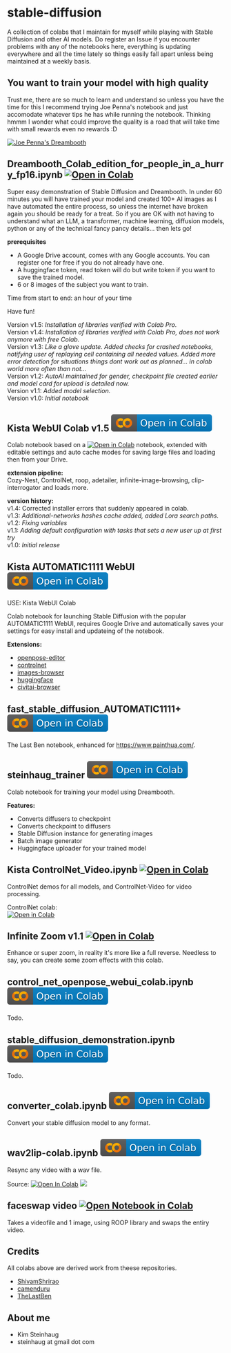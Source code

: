 # stable-diffusion

A collection of colabs that I maintain for myself while playing with Stable Diffusion and other AI models. Do register an Issue if you encounter problems with any of the notebooks here, everything is updating everywhere and all the time lately so things easily fall apart unless being maintained at a weekly basis.

## You want to train your model with high quality

Trust me, there are so much to learn and understand so unless you have the time for this I recommend trying Joe Penna's notebook and just accomodate whatever tips he has while running the notebook. Thinking hmmm I wonder what could improve the quality is a road that will take time with small rewards even no rewards :D 

<a href="https://colab.research.google.com/github/JoePenna/Dreambooth-Stable-Diffusion/blob/main/dreambooth_colab_joepenna.ipynb"><img src="https://img.shields.io/badge/-Joe_pennas_Dreambooth-001660?logo=google" alt="Joe Penna's Dreambooth"></a>

## Dreambooth_Colab_edition_for_people_in_a_hurry_fp16.ipynb <a href="https://colab.research.google.com/github/steinhaug/stable-diffusion/blob/main/Dreambooth_Colab_edition_for_people_in_a_hurry_fp16.ipynb" target="_blank"><img alt="Open in Colab" src="https://img.shields.io/badge/-COLAB_v1.5-000000?logo=github"></a>

Super easy demonstration of Stable Diffusion and Dreambooth. In under 60 minutes you will have trained your model and created 100+ AI images as I have automated the entire process, so unless the internet have broken again you should be ready for a treat. So if you are OK with not having to understand what an LLM, a transformer, machine learning, diffusion models, python or any of the technical fancy pancy details... then lets go! 

**prerequisites**

- A Google Drive account, comes with any Google accounts. You can register one for free if you do not already have one.
- A huggingface token, read token will do but write token if you want to save the trained model.
- 6 or 8 images of the subject you want to train.

Time from start to end: an hour of your time

Have fun!

Version v1.5: _Installation of libraries verified with Colab Pro._  
Version v1.4: _Installation of libraries verified with Colab Pro, does not work anymore with free Colab._  
Version v1.3: _Like a glove update. Added checks for crashed notebooks, notifying user of replaying cell containing all needed values. Added more error detection for situations things dont work out as planned... in colab world more often than not..._  
Version v1.2: _AutoAI maintained for gender, checkpoint file created earlier and model card for upload is detailed now._  
Version v1.1: _Added model selection._  
Version v1.0: _Initial notebook_  

## Kista WebUI Colab v1.5 <a href="https://colab.research.google.com/github/steinhaug/stable-diffusion/blob/main/KISTA_WebUI_Colab.ipynb?v1.5" target="_blank"><img alt="Open in Colab" src="https://raw.githubusercontent.com/steinhaug/stable-diffusion/main/assets/badges/colab-badge.svg"></a>

Colab notebook based on a [![Open in Colab](https://img.shields.io/badge/Camenduru-❕-blue?logo=github)](https://github.com/camenduru) notebook, extended with editable settings and
auto cache modes for saving large files and loading then from your Drive.

**extension pipeline:**  
Cozy-Nest, ControlNet, roop, adetailer, infinite-image-browsing, clip-interrogator and loads more.

**version history:**  
v1.4: Corrected installer errors that suddenly appeared in colab.    
v1.3: _Additional-networks hashes cache added, added Lora search paths._  
v1.2: _Fixing variables_  
v1.1: _Adding default configuration with tasks that sets a new user up at first try_  
v1.0: _Initial release_  

## Kista AUTOMATIC1111 WebUI <a href="https://colab.research.google.com/github/steinhaug/stable-diffusion/blob/main/KISTA_AUTOMATIC1111_WebUI.ipynb" target="_blank"><img alt="Open in Colab" src="https://raw.githubusercontent.com/steinhaug/stable-diffusion/main/assets/badges/colab-badge.svg"></a>

USE: Kista WebUI Colab  

Colab notebook for launching Stable Diffusion with the popular AUTOMATIC1111 WebUI, requires Google Drive and automatically saves your settings
for easy install and updateing of the notebook.

**Extensions:**
* [openpose-editor](https://github.com/fkunn1326/openpose-editor)
* [controlnet](https://github.com/Mikubill/sd-webui-controlnet)
* [images-browser](https://github.com/yfszzx/stable-diffusion-webui-images-browser)
* [huggingface](https://github.com/camenduru/stable-diffusion-webui-huggingface)
* [civitai-browser](https://github.com/camenduru/sd-civitai-browser)

## fast_stable_diffusion_AUTOMATIC1111+ <a href="https://colab.research.google.com/github/steinhaug/stable-diffusion/blob/main/fast_stable_diffusion_AUTOMATIC1111%2B.ipynb" target="_blank"><img alt="Open in Colab" src="https://raw.githubusercontent.com/steinhaug/stable-diffusion/main/assets/badges/colab-badge.svg"></a>

The Last Ben notebook, enhanced for https://www.painthua.com/.

## steinhaug_trainer <a href="https://colab.research.google.com/github/steinhaug/stable-diffusion/blob/main/steinhaug_trainer.ipynb" target="_blank"><img alt="Open in Colab" src="https://raw.githubusercontent.com/steinhaug/stable-diffusion/main/assets/badges/colab-badge.svg"></a>

Colab notebook for training your model using Dreambooth.

**Features:**
* Converts diffusers to checkpoint
* Converts checkpoint to diffusers
* Stable Diffusion instance for generating images
* Batch image generator
* Huggingface uploader for your trained model

## Kista ControlNet_Video.ipynb <a href="https://colab.research.google.com/github/steinhaug/stable-diffusion/blob/main/ControlNet_Video.ipynb" target="_blank"><img alt="Open in Colab" src="https://img.shields.io/badge/steinhaug-Open%20in%20Colab-blue?logo=google-colab"></a>

ControlNet demos for all models, and ControlNet-Video for video processing.

ControlNet colab:<br>
[![Open in Colab](https://img.shields.io/badge/diffusers-Open%20in%20Colab-blue?logo=google-colab)](https://colab.research.google.com/github/huggingface/notebooks/blob/main/diffusers/controlnet.ipynb)
 
## Infinite Zoom v1.1 [![Open in Colab](https://img.shields.io/badge/steinhaug-Open%20in%20Colab-blue?logo=google-colab)](https://colab.research.google.com/github/steinhaug/stable-diffusion/blob/main/smooth_infinite_zoom.ipynb)

Enhance or super zoom, in reality it's more like a full reverse. Needless to say, you can create some zoom effects with this colab.

## control_net_openpose_webui_colab.ipynb <a href="https://colab.research.google.com/github/steinhaug/stable-diffusion/blob/main/control_net_openpose_webui_colab.ipynb" target="_blank"><img alt="Open in Colab" src="https://raw.githubusercontent.com/steinhaug/stable-diffusion/main/assets/badges/colab-badge.svg"></a>

Todo.

## stable_diffusion_demonstration.ipynb <a href="https://colab.research.google.com/github/steinhaug/stable-diffusion/blob/main/stable_diffusion_demonstration.ipynb" target="_blank"><img alt="Open in Colab" src="https://raw.githubusercontent.com/steinhaug/stable-diffusion/main/assets/badges/colab-badge.svg"></a>

Todo.

## converter_colab.ipynb <a href="https://colab.research.google.com/github/steinhaug/stable-diffusion/blob/main/tool/converter_colab.ipynb" target="_blank"><img alt="Open in Colab" src="https://raw.githubusercontent.com/steinhaug/stable-diffusion/main/assets/badges/colab-badge.svg"></a>

Convert your stable diffusion model to any format.

## wav2lip-colab.ipynb <a href="https://colab.research.google.com/github/steinhaug/stable-diffusion/blob/main/tool/wav2lip-colab.ipynb" target="_blank"><img alt="Open in Colab" src="https://raw.githubusercontent.com/steinhaug/stable-diffusion/main/assets/badges/colab-badge.svg"></a>

Resync any video with a wav file. 

Source: <a href="https://colab.research.google.com/github/camenduru/wav2lip-colab/blob/main/wav2lip-colab.ipynb" target="_parent"><img src="https://img.shields.io/badge/camenduru-Open%20in%20Colab-blue?logo=google-colab" alt="Open In Colab"/></a> <a href="https://github.com/camenduru/wav2lip-colab/" target="_parent"><img src="https://img.shields.io/badge/camenduru-Open%20in%20Colab-blue?logo=github"></a>


## faceswap video <a href="https://colab.research.google.com/github/steinhaug/stable-diffusion/blob/main/faceswap/Video_Face_Swapper__For_people_in_a_hurry.ipynb?1" target="_blank"><img alt="Open Notebook in Colab" src="https://img.shields.io/badge/Video%20Face%20Swapper%20--%20for%20people%20in%20a%20hurry-Notebook-blue?logo=googlecolab"></a>

Takes a videofile and 1 image, using ROOP library and swaps the entiry video.

## Credits

All colabs above are derived work from theese repositories.

* [ShivamShrirao](https://github.com/ShivamShrirao/)
* [camenduru](https://github.com/camenduru/)
* [TheLastBen](https://github.com/TheLastBen)

## About me

- Kim Steinhaug
- steinhaug at gmail dot com

